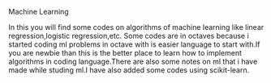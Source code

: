  Machine Learning
 
 In this you will find some codes on algorithms of
 machine learning like linear regression,logistic regression,etc.
 Some codes are in octaves because i started coding ml problems in
 octave with is easier language to start with.If you are newbie than 
 this is the better place to learn how to implement algorithms in coding
 language.There are also some notes on ml that i have made while studing
 ml.I have also added some codes using scikit-learn. 
 
 
